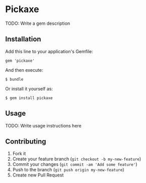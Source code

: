 # Pickaxe

TODO: Write a gem description

## Installation

Add this line to your application's Gemfile:

    gem 'pickaxe'

And then execute:

    $ bundle

Or install it yourself as:

    $ gem install pickaxe

## Usage

TODO: Write usage instructions here

## Contributing

1. Fork it
2. Create your feature branch (`git checkout -b my-new-feature`)
3. Commit your changes (`git commit -am 'Add some feature'`)
4. Push to the branch (`git push origin my-new-feature`)
5. Create new Pull Request
